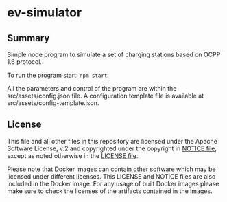 # ev-simulator

## Summary

Simple node program to simulate a set of charging stations based on OCPP 1.6 protocol.

To run the program start: `npm start`.

All the parameters and control of the program are within the src/assets/config.json file. A configuration template file is available at src/assets/config-template.json.

## License

This file and all other files in this repository are licensed under the Apache Software License, v.2 and copyrighted under the copyright in [NOTICE file](NOTICE), except as noted otherwise in the [LICENSE file](LICENSE).

Please note that Docker images can contain other software which may be licensed under different licenses. This LICENSE and NOTICE files are also included in the Docker image. For any usage of built Docker images please make sure to check the licenses of the artifacts contained in the images.
